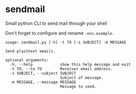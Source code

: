 # sendmail
Small python CLI to send mail through your shell

Don't forget to configure and rename `.env.example`.

```
usage: sendmail.py [-h] -t TO [-s SUBJECT] -m MESSAGE

Send plaintext emails.

optional arguments:
  -h, --help            show this help message and exit
  -t TO, --to TO        Receiver email address.
  -s SUBJECT, --subject SUBJECT
                        Subject of message.
  -m MESSAGE, --message MESSAGE
                        Message to send.
```